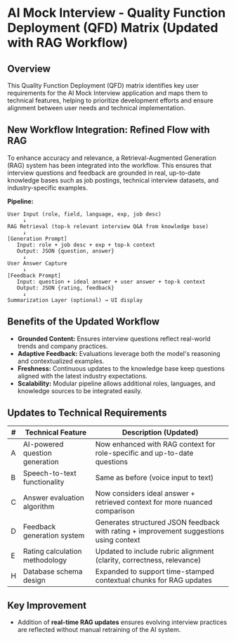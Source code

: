 # AI Mock Interview - Quality Function Deployment (QFD) Matrix (Updated with RAG Workflow)

## Overview

This Quality Function Deployment (QFD) matrix identifies key user requirements for the AI Mock Interview application and maps them to technical features, helping to prioritize development efforts and ensure alignment between user needs and technical implementation.

## New Workflow Integration: Refined Flow with RAG

To enhance accuracy and relevance, a Retrieval-Augmented Generation (RAG) system has been integrated into the workflow. This ensures that interview questions and feedback are grounded in real, up-to-date knowledge bases such as job postings, technical interview datasets, and industry-specific examples.

**Pipeline:**

```
User Input (role, field, language, exp, job desc)
     ↓
RAG Retrieval (top-k relevant interview Q&A from knowledge base)
     ↓
[Generation Prompt]
   Input: role + job desc + exp + top-k context
   Output: JSON {question, answer}
     ↓
User Answer Capture
     ↓
[Feedback Prompt]
   Input: question + ideal answer + user answer + top-k context
   Output: JSON {rating, feedback}
     ↓
Summarization Layer (optional) → UI display
```

## Benefits of the Updated Workflow

* **Grounded Content:** Ensures interview questions reflect real-world trends and company practices.
* **Adaptive Feedback:** Evaluations leverage both the model's reasoning and contextualized examples.
* **Freshness:** Continuous updates to the knowledge base keep questions aligned with the latest industry expectations.
* **Scalability:** Modular pipeline allows additional roles, languages, and knowledge sources to be integrated easily.

## Updates to Technical Requirements

| # | Technical Feature              | Description (Updated)                                                                  |
| - | ------------------------------ | -------------------------------------------------------------------------------------- |
| A | AI-powered question generation | Now enhanced with RAG context for role-specific and up-to-date questions               |
| B | Speech-to-text functionality   | Same as before (voice input to text)                                                   |
| C | Answer evaluation algorithm    | Now considers ideal answer + retrieved context for more nuanced comparison             |
| D | Feedback generation system     | Generates structured JSON feedback with rating + improvement suggestions using context |
| E | Rating calculation methodology | Updated to include rubric alignment (clarity, correctness, relevance)                  |
| H | Database schema design         | Expanded to support time-stamped contextual chunks for RAG updates                     |

## Key Improvement

* Addition of **real-time RAG updates** ensures evolving interview practices are reflected without manual retraining of the AI system.
